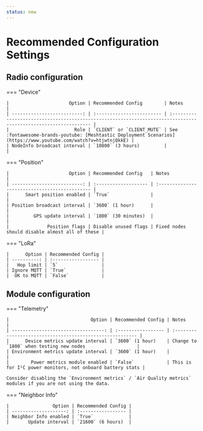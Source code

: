 ```yaml
---
status: new
---
```


# Recommended Configuration Settings


## Radio configuration

=== "Device"

    |                      Option | Recommended Config        | Notes                                                                                                           |
    | --------------------------: | :------------------------ | :-------------------------------------------------------------------------------------------------------------- |
    |                        Role | `CLIENT` or `CLIENT_MUTE` | See :fontawesome-brands-youtube: [Meshtastic Deployment Scenarios](https://www.youtube.com/watch?v=htjwtnjQkkE) |
    | NodeInfo broadcast interval | `10800` (3 hours)         |                                                                                                                 |

=== "Position"

    |                      Option | Recommended Config   | Notes                                          |
    | --------------------------: | :------------------- | :--------------------------------------------- |
    |      Smart position enabled | `True`               |                                                |
    | Position broadcast interval | `3600` (1 hour)      |                                                |
    |         GPS update interval | `1800` (30 minutes)  |                                                |
    |              Position flags | Disable unused flags | Fixed nodes should disable almost all of these |

=== "LoRa"

    |      Option | Recommended Config |
    | ----------: | :----------------- |
    |   Hop limit | `5`                |
    | Ignore MQTT | `True`             |
    |  OK to MQTT | `False`            |

## Module configuration

=== "Telemetry"

    |                              Option | Recommended Config | Notes                                                     |
    | ----------------------------------: | :----------------- | :-------------------------------------------------------- |
    |      Device metrics update interval | `3600` (1 hour)    | Change to `1800` when testing new nodes                   |
    | Environment metrics update interval | `3600` (1 hour)    |                                                           |
    |        Power metrics module enabled | `False`            | This is for I²C power monitors, not onboard battery stats |

    Consider disabling the `Environment metrics` / `Air Quality metrics` modules if you are not using the data.


=== "Neighbor Info"

    |                Option | Recommended Config |
    | --------------------: | :----------------- |
    | Neighbor Info enabled | `True`             |
    |       Update interval | `21600` (6 hours)  |
